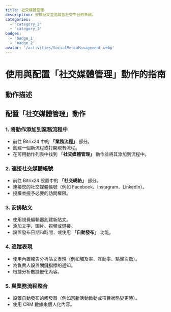 ```yaml
---
title: 社交媒體管理
description: 安排貼文並追蹤各社交平台的表現。
categories: 
  - 'category_2'
  - 'category_3'
badges: 
  - 'badge_1'
  - 'badge_2'
avatar: '/activities/SocialMediaManagement.webp'
---
```


# 使用與配置「社交媒體管理」動作的指南

## 動作描述

## **配置「社交媒體管理」動作**

### 1. 將動作添加到業務流程中
- 前往 Bitrix24 中的 **「業務流程」** 部分。
- 創建一個新流程或打開現有流程。
- 在可用動作列表中找到 **「社交媒體管理」** 動作並將其添加到流程中。

### 2. 連接社交媒體帳號
- 前往 Bitrix24 設置中的 **「社交網絡」** 部分。
- 連接您的社交媒體帳號（例如 Facebook、Instagram、LinkedIn）。
- 授權並授予必要的訪問權限。

### 3. 安排貼文
- 使用視覺編輯器創建新貼文。
- 添加文字、圖片、視頻或鏈接。
- 設置發布日期和時間，或使用 **「自動發布」** 功能。

### 4. 追蹤表現
- 使用內置報告分析貼文表現（例如觸及率、互動率、點擊次數）。
- 為負責人設置關鍵指標的通知。
- 根據分析數據優化內容。

### 5. 與業務流程整合
- 設置自動發布的觸發器（例如當新活動啟動或項目狀態變更時）。
- 使用 CRM 數據來個人化內容。